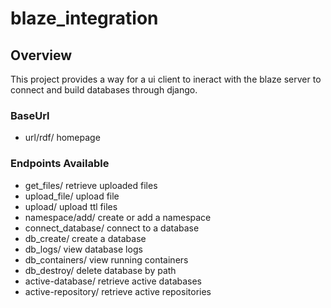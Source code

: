 # blaze_integration
## Overview
This project provides a way for a ui client to ineract with the blaze server to connect and build databases through django.
### BaseUrl
- url/rdf/
  homepage
### Endpoints Available
  - get_files/
    retrieve uploaded files
  - upload_file/
    upload file
  - upload/
    upload ttl files
  - namespace/add/
    create or add a namespace 
  - connect_database/
    connect to a database
  - db_create/
    create a database
  - db_logs/
    view database logs
  - db_containers/
    view running containers
  - db_destroy/
    delete database by path
  - active-database/
    retrieve active databases
  - active-repository/
    retrieve active repositories

